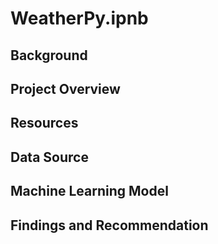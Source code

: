 # WeatherPy.ipnb


## Background
## Project Overview
## Resources
## Data Source
## Machine Learning Model
## Findings and Recommendation
